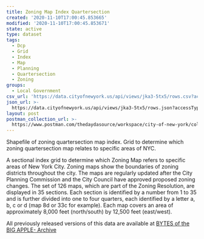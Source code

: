 ```yaml
---
title: Zoning Map Index Quartersection
created: '2020-11-10T17:00:45.853665'
modified: '2020-11-10T17:00:45.853671'
state: active
type: dataset
tags:
  - Dcp
  - Grid
  - Index
  - Map
  - Planning
  - Quartersection
  - Zoning
groups:
  - Local Government
csv_url: 'https://data.cityofnewyork.us/api/views/jka3-5tx5/rows.csv?accessType=DOWNLOAD'
json_url: >-
  https://data.cityofnewyork.us/api/views/jka3-5tx5/rows.json?accessType=DOWNLOAD
layout: post
postman_collection_url: >-
  https://www.postman.com/thedaydasource/workspace/city-of-new-york/collection/15909983-d4d2189f-20d7-40fe-8bd9-21f975d36ba2
---
```

Shapefile of zoning quartersection map index. Grid to determine which zoning quartersection map relates to specific areas of NYC.

A sectional index grid to determine which Zoning Map refers to specific areas of New York City. Zoning maps show the boundaries of zoning districts throughout the city. The maps are regularly updated after the City Planning Commission and the City Council have approved proposed zoning changes. The set of 126 maps, which are part of the Zoning Resolution, are displayed in 35 sections. Each section is identified by a number from 1 to 35 and is further divided into one to four quarters, each identified by a letter a, b, c or d (map 8d or 33c for example). Each map covers an area of approximately 8,000 feet (north/south) by 12,500 feet (east/west).

All previously released versions of this data are available at <a href="https://www1.nyc.gov/site/planning/data-maps/open-data/bytes-archive.page?sorts[year]=0">BYTES of the BIG APPLE- Archive</a>
